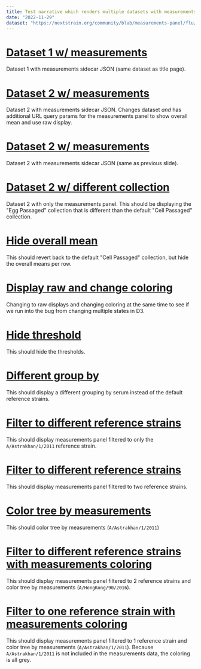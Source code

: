```yaml
---
title: Test narrative which renders multiple datasets with measurements sidecars
date: "2022-11-29"
dataset: "https://nextstrain.org/community/blab/measurements-panel/flu/seasonal/h3n2/ha"
---
```



# [Dataset 1 w/ measurements](https://nextstrain.org/community/blab/measurements-panel/flu/seasonal/h3n2/ha?m_overallMean=hide)

Dataset 1 with measurements sidecar JSON (same dataset as title page).


# [Dataset 2 w/ measurements ](https://nextstrain.org/community/joverlee521/nextstrain-testing/flu/seasonal/h1n1pdm/ha/09-17?m_collection=egg_HI_raw&m_overallMean=show&m_display=raw)

Dataset 2 with measurements sidecar JSON.
Changes dataset _and_ has additional URL query params for the measurements panel to show overall mean and use raw display.

# [Dataset 2 w/ measurements ](https://nextstrain.org/community/joverlee521/nextstrain-testing/flu/seasonal/h1n1pdm/ha/09-17)

Dataset 2 with measurements sidecar JSON (same as previous slide).

# [Dataset 2 w/ different collection](https://nextstrain.org/community/joverlee521/nextstrain-testing/flu/seasonal/h1n1pdm/ha/09-17?d=measurements&m_collection=egg_HI_raw)

Dataset 2 with only the measurements panel.
This should be displaying the "Egg Passaged" collection that is different than the default "Cell Passaged" collection.

# [Hide overall mean](https://nextstrain.org/community/joverlee521/nextstrain-testing/flu/seasonal/h1n1pdm/ha/09-17?d=measurements&m_overallMean=hide)

This should revert back to the default "Cell Passaged" collection, but hide the overall means per row.

# [Display raw and change coloring](https://nextstrain.org/community/joverlee521/nextstrain-testing/flu/seasonal/h1n1pdm/ha/09-17?c=region&d=measurements&m_display=raw)

Changing to raw displays and changing coloring at the same time to see if we run
into the bug from changing multiple states in D3.

# [Hide threshold](https://nextstrain.org/community/joverlee521/nextstrain-testing/flu/seasonal/h1n1pdm/ha/09-17?d=measurements&m_threshold=hide)

This should hide the thresholds.

# [Different group by](https://nextstrain.org/community/joverlee521/nextstrain-testing/flu/seasonal/h1n1pdm/ha/09-17?d=measurements&m_groupBy=serum)

This should display a different grouping by serum instead of the default reference strains.

# [Filter to different reference strains](https://nextstrain.org/community/joverlee521/nextstrain-testing/flu/seasonal/h1n1pdm/ha/09-17?d=measurements&mf_reference_strain=A/Astrakhan/1/2011)

This should display measurements panel filtered to only the `A/Astrakhan/1/2011` reference strain.

# [Filter to different reference strains](https://nextstrain.org/community/joverlee521/nextstrain-testing/flu/seasonal/h1n1pdm/ha/09-17?d=measurements&mf_reference_strain=A/Astrakhan/1/2011&mf_reference_strain=A/Bayern/69/2009)

This should display measurements panel filtered to two reference strains.

# [Color tree by measurements](https://nextstrain.org/community/joverlee521/nextstrain-testing/flu/seasonal/h1n1pdm/ha/09-17?d=tree,measurements&c=m-A/Astrakhan/1/2011&p=grid)

This should color tree by measurements (`A/Astrakhan/1/2011`)

# [Filter to different reference strains with measurements coloring](https://nextstrain.org/community/joverlee521/nextstrain-testing/flu/seasonal/h1n1pdm/ha/09-17?d=tree,measurements&mf_reference_strain=A/Astrakhan/1/2011&mf_reference_strain=A/HongKong/90/2016&c=m-A/HongKong/90/2016&p=grid)

This should display measurements panel filtered to 2 reference strains
and color tree by measurements (`A/HongKong/90/2016`).

# [Filter to one reference strain with measurements coloring](https://nextstrain.org/community/joverlee521/nextstrain-testing/flu/seasonal/h1n1pdm/ha/09-17?d=tree,measurements&mf_reference_strain=A/Bayern/69/2009&c=m-A/Astrakhan/1/2011&p=grid)

This should display measurements panel filtered to 1 reference strain and color
tree by measurements (`A/Astrakhan/1/2011`). Because `A/Astrakhan/1/2011` is not
included in the measurements data, the coloring is all grey.

